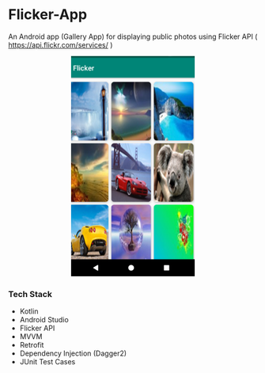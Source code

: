# Flicker-App
An Android app (Gallery App) for displaying public photos using Flicker API ( https://api.flickr.com/services/ )

<p align="center"><img src="screenshots/Flicker.png" heigth="250" width="250"/></p>

### Tech Stack
* Kotlin
* Android Studio
* Flicker API
* MVVM
* Retrofit
* Dependency Injection (Dagger2)
* JUnit Test Cases